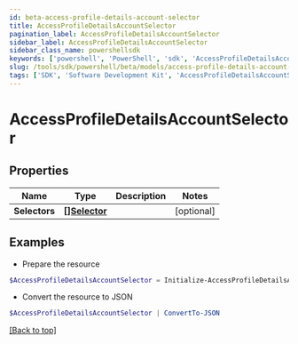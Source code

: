 ```yaml
---
id: beta-access-profile-details-account-selector
title: AccessProfileDetailsAccountSelector
pagination_label: AccessProfileDetailsAccountSelector
sidebar_label: AccessProfileDetailsAccountSelector
sidebar_class_name: powershellsdk
keywords: ['powershell', 'PowerShell', 'sdk', 'AccessProfileDetailsAccountSelector', 'BetaAccessProfileDetailsAccountSelector'] 
slug: /tools/sdk/powershell/beta/models/access-profile-details-account-selector
tags: ['SDK', 'Software Development Kit', 'AccessProfileDetailsAccountSelector', 'BetaAccessProfileDetailsAccountSelector']
---
```



# AccessProfileDetailsAccountSelector

## Properties

Name | Type | Description | Notes
------------ | ------------- | ------------- | -------------
**Selectors** | [**[]Selector**](selector) |  | [optional] 

## Examples

- Prepare the resource
```powershell
$AccessProfileDetailsAccountSelector = Initialize-AccessProfileDetailsAccountSelector  -Selectors null
```

- Convert the resource to JSON
```powershell
$AccessProfileDetailsAccountSelector | ConvertTo-JSON
```


[[Back to top]](#) 

